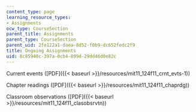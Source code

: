 ```yaml
---
content_type: page
learning_resource_types:
- Assignments
ocw_type: CourseSection
parent_title: Assignments
parent_type: CourseSection
parent_uid: 2fe122a1-daea-8d52-f0b9-dc652fedc2f9
title: Ongoing Assignments
uid: 8c85940c-397a-0cb4-899d-29dd46d0e82c
---
```


Current events ([PDF]({{< baseurl >}}/resources/mit11_124f11_crnt_evts-1))

Chapter readings ([PDF]({{< baseurl >}}/resources/mit11_124f11_chaprdg))

Classroom observations ([PDF]({{< baseurl >}}/resources/mit11_124f11_clasobsrvtn))